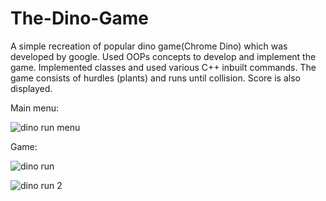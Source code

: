 # The-Dino-Game
 A simple recreation of popular dino game(Chrome Dino) which was developed by google.
 Used OOPs concepts to develop and implement the game.
 Implemented classes and used various C++ inbuilt commands. The game consists of hurdles (plants) and runs until collision. Score is also displayed.

Main menu:

![dino run menu](https://user-images.githubusercontent.com/69393162/184208325-30713ac0-0967-4904-8e18-748089b34ac2.png)

Game:

![dino run](https://user-images.githubusercontent.com/69393162/184208402-ec0ff1ad-96b9-4d54-aeec-c2694fda773e.png)


![dino run 2](https://user-images.githubusercontent.com/69393162/184208488-15decf0d-4c24-418a-9fdc-2091120f78f8.png)
